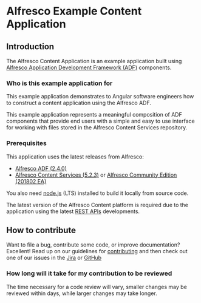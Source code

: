 # Alfresco Example Content Application

## Introduction

The Alfresco Content Application is an example application built using
[Alfresco Application Development Framework (ADF)](https://github.com/Alfresco/alfresco-ng2-components) components.

### Who is this example application for

This example application demonstrates to Angular software engineers
how to construct a content application using the Alfresco ADF.

This example application represents a meaningful composition of ADF components that provide end users
with a simple and easy to use interface for working with files stored in the Alfresco Content Services repository.

### Prerequisites

This application uses the latest releases from Alfresco:

- [Alfresco ADF (2.4.0)](https://community.alfresco.com/community/application-development-framework/pages/get-started)
- [Alfresco Content Services (5.2.3)](https://www.alfresco.com/platform/content-services-ecm)
  or [Alfresco Community Edition (201802 EA)](https://www.alfresco.com/products/community/download)

<p class="warning">
You also need <a href="https://nodejs.org/en/" target="_blank">node.js</a> (LTS) installed to build it locally from source code.
</p>

The latest version of the Alfresco Content platform is required
due to the application using the latest [REST APIs](https://docs.alfresco.com/5.2/pra/1/topics/pra-welcome.html) developments.

## How to contribute

Want to file a bug, contribute some code, or improve documentation? Excellent!
Read up on our guidelines for [contributing][contributing]
and then check out one of our issues in the [Jira][jira] or [GitHub][github]

### How long will it take for my contribution to be reviewed

The time necessary for a code review will vary, smaller changes may be reviewed within days, while larger changes may take longer.

[contributing]: https://github.com/Alfresco/alfresco-content-app/blob/master/CONTRIBUTING.md
[github]: https://github.com/Alfresco/alfresco-content-app/issues
[jira]: https://issues.alfresco.com/jira/projects/ACA
